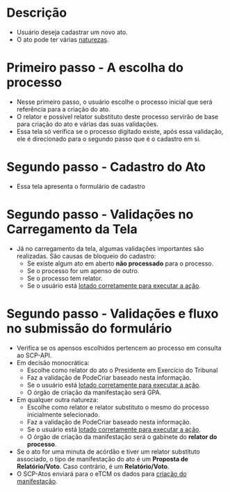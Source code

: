 # Descrição

- Usuário deseja cadastrar um novo ato.
- O ato pode ter várias [naturezas](/engenharia/scp-atos/Regras-Gerais#naturezas-de-um-ato).

# Primeiro passo - A escolha do processo
- Nesse primeiro passo, o usuário escolhe o processo inicial que será referência para a criação do ato.
- O relator e possível relator substituto deste processo servirão de base para criação do ato e várias das suas validações.
- Essa tela só verifica se o processo digitado existe, após essa validação, ele é direcionado para o segundo passo que é o cadastro em si.

# Segundo passo - Cadastro do Ato
- Essa tela apresenta o formulário de cadastro

# Segundo passo - Validações no Carregamento da Tela
- Já no carregamento da tela, algumas validações importantes são realizadas. São causas de bloqueio do cadastro:
  - Se existe algum ato em aberto **não processado** para o processo.
  - Se o processo for um apenso de outro.
  - Se o processo tem relator.
  - Se o usuário está [lotado corretamente para executar a ação](/engenharia/scp-atos/Regras-Gerais#usuário-está-lotado-corretamente).

# Segundo passo - Validações e fluxo no submissão do formulário
- Verifica se os apensos escolhidos pertencem ao processo em consulta ao SCP-API.
- Em decisão monocrática:
  - Escolhe como relator do ato o Presidente em Exercício do Tribunal
  - Faz a validação de PodeCriar baseado nesta informação.
  - Se o usuário está [lotado corretamente para executar a ação](/engenharia/scp-atos/Regras-Gerais#usuário-está-lotado-corretamente).
  - O órgão de criação da manifestação será GPA.
- Em qualquer outra natureza:
  - Escolhe como relator e relator substituto o mesmo do processo inicialmente selecionado.
  - Faz a validação de PodeCriar baseado nesta informação.
  - Se o usuário está [lotado corretamente para executar a ação](/engenharia/scp-atos/Regras-Gerais#usuário-está-lotado-corretamente).
  - O órgão de criação da manifestação será o gabinete do **relator do processo**.
- Se o ato for uma minuta de acórdão e tiver um relator substituto associado, o tipo de manifestação do ato é um **Proposta de Relatório/Voto**. Caso contrário, é um **Relatório/Voto**.
- O SCP-Atos enviará para o eTCM os dados para [criação do manifestação](/engenharia/scp-atos/Criar-de-Manifesta%C3%A7%C3%A3o-no-eTCM).


